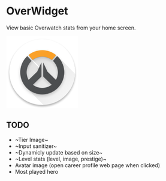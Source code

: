 # OverWidget
View basic Overwatch stats from your home screen.

![launcher](/app/src/main/res/mipmap-xxxhdpi/ic_launcher.png)

## TODO
- ~Tier Image~
- ~Input sanitizer~
- ~Dynamicly update based on size~
- ~Level stats (level, image, prestige)~
- Avatar image (open career profile web page when clicked)
- Most played hero
